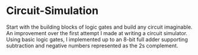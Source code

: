 # Circuit-Simulation
Start with the building blocks of logic gates and build any circuit imaginable. An improvement over the first attempt I made at writing a circuit simulator. Using basic logic gates, I implemented up to an 8-bit full adder supporting subtraction and negative numbers represented as the 2s complement.
